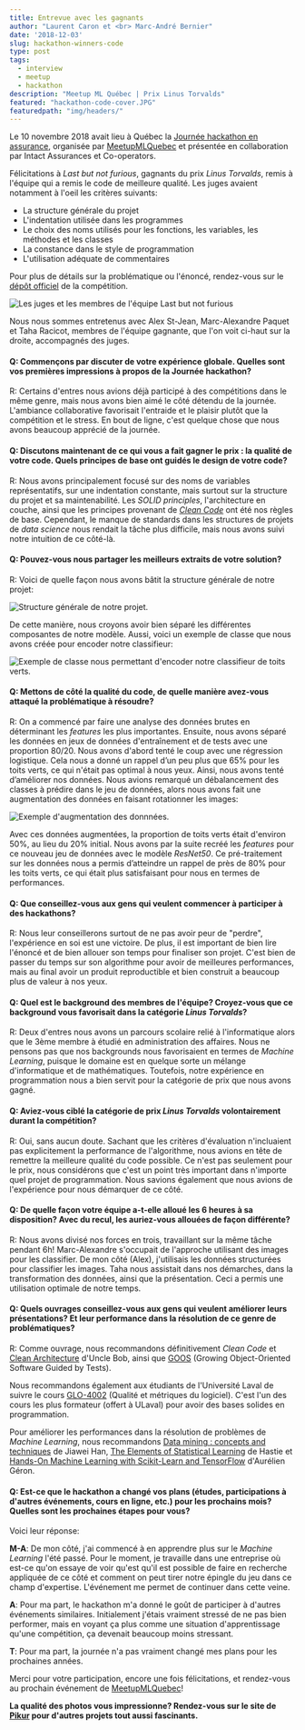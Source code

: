 ```yaml
---
title: Entrevue avec les gagnants
author: "Laurent Caron et <br> Marc-André Bernier"
date: '2018-12-03'
slug: hackathon-winners-code
type: post
tags:
  - interview
  - meetup
  - hackathon
description: "Meetup ML Québec | Prix Linus Torvalds"
featured: "hackathon-code-cover.JPG"
featuredpath: "img/headers/"
---
```


Le 10 novembre 2018 avait lieu à Québec la [Journée hackathon en assurance](https://www.facebook.com/events/185652975580020/), organisée par [MeetupMLQuebec](https://www.facebook.com/MeetupMLQuebec) et présentée en collaboration par Intact Assurances et Co-operators.

Félicitations à *Last but not furious*, gagnants du prix *Linus Torvalds*, remis à l'équipe qui a remis le code de meilleure qualité. Les juges avaient notamment à l'oeil les critères suivants:

- La structure générale du projet
- L'indentation utilisée dans les programmes
- Le choix des noms utilisés pour les fonctions, les variables, les méthodes et les classes
- La constance dans le style de programmation
- L'utilisation adéquate de commentaires

Pour plus de détails sur la problématique ou l'énoncé, rendez-vous sur le [dépôt officiel](https://github.com/dot-layer/meetup-ML-assurance-hackathon) de la compétition.

![Les juges et les membres de l'équipe *Last but not furious*](MeetupMLQuebec2018_050.JPG)

Nous nous sommes entretenus avec Alex St-Jean, Marc-Alexandre Paquet et Taha Racicot, membres de l'équipe gagnante, que l'on voit ci-haut sur la droite, accompagnés des juges.

#### Q: Commençons par discuter de votre expérience globale. Quelles sont vos premières impressions à propos de la Journée hackathon?

R: Certains d'entres nous avions déjà participé à des compétitions dans le même genre, mais nous avons bien aimé le côté détendu de la journée. L'ambiance collaborative favorisait l'entraide et le plaisir plutôt que la compétition et le stress. En bout de ligne, c'est quelque chose que nous avons beaucoup apprécié de la journée.

#### Q: Discutons maintenant de ce qui vous a fait gagner le prix : la qualité de votre code. Quels principes de base ont guidés le design de votre code?

R: Nous avons principalement focusé sur des noms de variables représentatifs, sur une indentation constante, mais surtout sur la structure du projet et sa maintenabilité. 
Les *SOLID principles*, l'architecture en couche, ainsi que les principes provenant de [*Clean Code*](https://www.oreilly.com/library/view/clean-code/9780136083238/) ont été nos règles de base. 
Cependant, le manque de standards dans les structures de projets de *data science* nous rendait la tâche plus difficile, mais nous avons suivi notre intuition de ce côté-là.

#### Q: Pouvez-vous nous partager les meilleurs extraits de votre solution?

R: Voici de quelle façon nous avons bâtit la structure générale de notre projet: 

![Structure générale de notre projet.](structure-projet.jpg)

De cette manière, nous croyons avoir bien séparé les différentes composantes de notre modèle. Aussi, voici un exemple de classe que nous avons créée pour encoder notre classifieur:

![Exemple de classe nous permettant d'encoder notre classifieur de toits verts.](exemple-classe.jpg)

#### Q: Mettons de côté la qualité du code, de quelle manière avez-vous attaqué la problématique à résoudre?

R: On a commencé par faire une analyse des données brutes en déterminant les *features* les plus importantes. Ensuite, nous avons séparé les données en jeux de données d'entraînement et de tests avec une proportion 80/20. Nous avons d'abord tenté le coup avec une régression logistique. Cela nous a donné un rappel d’un peu plus que 65% pour les toits verts, ce qui n'était pas optimal à nous yeux. Ainsi, nous avons tenté d’améliorer nos données. Nous avions remarqué un débalancement des classes à prédire dans le jeu de données, alors nous avons fait une augmentation des données en faisant rotationner les images:

![Exemple d'augmentation des donnnées.](augmentation-donnees.png)

Avec ces données augmentées, la proportion de toits verts était d'environ 50%, au lieu du 20% initial. Nous avons par la suite recréé les *features* pour ce nouveau jeu de données avec le modèle *ResNet50*. Ce pré-traitement sur les données nous a permis d’atteindre un rappel de près de 80% pour les toits verts, ce qui était plus satisfaisant pour nous en termes de performances.

#### Q: Que conseillez-vous aux gens qui veulent commencer à participer à des hackathons?

R: Nous leur conseillerons surtout de ne pas avoir peur de "perdre", l'expérience en soi est une victoire. De plus, il est important de bien lire l'énoncé et de bien allouer son temps pour finaliser son projet. C'est bien de passer du temps sur son algorithme pour avoir de meilleures performances, mais au final avoir un produit reproductible et bien construit a beaucoup plus de valeur à nos yeux. 

#### Q: Quel est le background des membres de l'équipe? Croyez-vous que ce background vous favorisait dans la catégorie *Linus Torvalds*?

R: Deux d'entres nous avons un parcours scolaire relié à l'informatique alors que le 3ème membre à étudié en administration des affaires. Nous ne pensons pas que nos backgrounds nous favorisaient en termes de *Machine Learning*, puisque le domaine est en quelque sorte un mélange d'informatique et de mathématiques. Toutefois, notre expérience en programmation nous a bien servit pour la catégorie de prix que nous avons gagné.

#### Q: Aviez-vous ciblé la catégorie de prix *Linus Torvalds* volontairement durant la compétition?

R: Oui, sans aucun doute. Sachant que les critères d'évaluation n'incluaient pas explicitement la performance de l'algorithme, nous avions en tête de remettre la meilleure qualité du code possible. Ce n'est pas seulement pour le prix, nous considérons que c'est un point très important dans n'importe quel projet de programmation. Nous savions également que nous avions de l'expérience pour nous démarquer de ce côté.

#### Q: De quelle façon votre équipe a-t-elle alloué les 6 heures à sa disposition? Avec du recul, les auriez-vous allouées de façon différente?

R: Nous avons divisé nos forces en trois, travaillant sur la même tâche pendant 6h! Marc-Alexandre s'occupait de l'approche utilisant des images pour les classifier. De mon côté (Alex), j'utilisais les données structurées pour classifier les images. Taha nous assistait dans nos démarches, dans la transformation des données, ainsi que la présentation. Ceci a permis une utilisation optimale de notre temps.


#### Q: Quels ouvrages conseillez-vous aux gens qui veulent améliorer leurs présentations? Et leur performance dans la résolution de ce genre de problématiques?

R: Comme ouvrage, nous recommandons définitivement *Clean Code* et [Clean Architecture](http://blog.cleancoder.com/uncle-bob/2012/08/13/the-clean-architecture.html) d'Uncle Bob, ainsi que [GOOS](http://www.growing-object-oriented-software.com/) (Growing Object-Oriented Software Guided by Tests). 

Nous recommandons également aux étudiants de l'Université Laval de suivre le cours [GLO-4002](https://www.ulaval.ca/les-etudes/cours/repertoire/detailsCours/glo-4002-qualite-et-metriques-du-logiciel.html) (Qualité et métriques du logiciel). C'est l'un des cours les plus formateur (offert à ULaval) pour avoir des bases solides en programmation.

Pour améliorer les performances dans la résolution de problèmes de *Machine Learning*, nous recommandons [Data mining : concepts and techniques](http://myweb.sabanciuniv.edu/rdehkharghani/files/2016/02/The-Morgan-Kaufmann-Series-in-Data-Management-Systems-Jiawei-Han-Micheline-Kamber-Jian-Pei-Data-Mining.-Concepts-and-Techniques-3rd-Edition-Morgan-Kaufmann-2011.pdf) de Jiawei Han, [The Elements of Statistical Learning](https://web.stanford.edu/~hastie/Papers/ESLII.pdf) de Hastie et [Hands-On Machine Learning with Scikit-Learn and TensorFlow](http://index-of.es/Varios-2/Hands%20on%20Machine%20Learning%20with%20Scikit%20Learn%20and%20Tensorflow.pdf) d'Aurélien Géron.

#### Q: Est-ce que le hackathon a changé vos plans (études, participations à d'autres événements, cours en ligne, etc.) pour les prochains mois? Quelles sont les prochaines étapes pour vous?

Voici leur réponse:

**M-A**: De mon côté, j'ai commencé à en apprendre plus sur le *Machine Learning* l'été passé. Pour le moment, je travaille dans une entreprise où est-ce qu'on essaye de voir qu'est qu'il est possible de faire en recherche appliquée de ce côté et comment on peut tirer notre épingle du jeu dans ce champ d'expertise. L'événement me permet de continuer dans cette veine.

**A**: Pour ma part, le hackathon m'a donné le goût de participer à d'autres événements similaires. Initialement j'étais vraiment stressé de ne pas bien performer, mais en voyant ça plus comme une situation d'apprentissage qu'une compétition, ça devenait beaucoup moins stressant.

**T**: Pour ma part, la journée n'a pas vraiment changé mes plans pour les prochaines années.

Merci pour votre participation, encore une fois félicitations, et rendez-vous au prochain événement de [MeetupMLQuebec](https://www.facebook.com/MeetupMLQuebec)!

**La qualité des photos vous impressionne? Rendez-vous sur le site de [Pikur](http://www.pikur.ca) pour d'autres projets tout aussi fascinants.**
